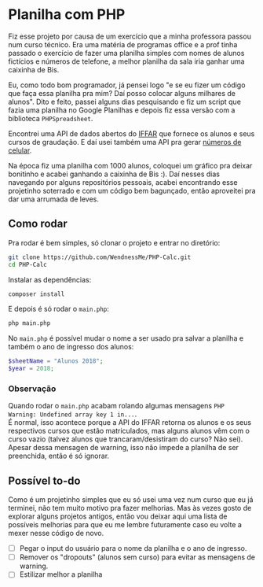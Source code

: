 # Planilha com PHP

Fiz esse projeto por causa de um exercício que a minha professora passou num curso técnico. Era uma matéria de programas office e a prof tinha passado o exercício de fazer uma planilha simples com nomes de alunos fictícios e números de telefone, a melhor planilha da sala iria ganhar uma caixinha de Bis.  

Eu, como todo bom programador, já pensei logo "e se eu fizer um código que faça essa planilha pra mim? Daí posso colocar alguns milhares de alunos". Dito e feito, passei alguns dias pesquisando e fiz um script que fazia uma planilha no Google Planilhas e depois fiz essa versão com a biblioteca `PHPSpreadsheet`.  

Encontrei uma API de dados abertos do [IFFAR](https://dados.iffarroupilha.edu.br/doc/v1/?page=conheca-a-api) que fornece os alunos e seus cursos de graudação. E daí usei também uma API pra gerar [números de celular](https://geradorbrasileiro.com/api/faker/celular?limit=100).  

Na época fiz uma planilha com 1000 alunos, coloquei um gráfico pra deixar bonitinho e acabei ganhando a caixinha de Bis :). Daí nesses dias navegando por alguns repositórios pessoais, acabei encontrando esse projetinho soterrado e com um código bem bagunçado, então aproveitei pra dar uma arrumada de leves.

## Como rodar

Pra rodar é bem simples, só clonar o projeto e entrar no diretório:

```sh
git clone https://github.com/WendnessMe/PHP-Calc.git
cd PHP-Calc
```

Instalar as dependências:

```sh
composer install
```

E depois é só rodar o `main.php`:

```sh
php main.php
```

No `main.php` é possível mudar o nome a ser usado pra salvar a planilha e também o ano de ingresso dos alunos:

```php
$sheetName = "Alunos 2018";
$year = 2018;
```

### Observação

Quando rodar o `main.php` acabam rolando algumas mensagens `PHP Warning: Undefined array key 1 in...`.  
É normal, isso acontece porque a API do IFFAR retorna os alunos e os seus respectivos cursos que estão matriculados, mas alguns alunos vêm com o curso vazio (talvez alunos que trancaram/desistiram do curso? Não sei).  
Apesar dessa mensagen de warning, isso não impede a planilha de ser preenchida, então é só ignorar.

## Possível to-do

Como é um projetinho simples que eu só usei uma vez num curso que eu já terminei, não tem muito motivo pra fazer melhorias. Mas às vezes gosto de explorar alguns projetos antigos, então vou deixar aqui uma lista de possíveis melhorias para que eu me lembre futuramente caso eu volte a mexer nesse código de novo.

- [ ] Pegar o input do usuário para o nome da planilha e o ano de ingresso.
- [ ] Remover os "dropouts" (alunos sem curso) para evitar as mensagens de warning.
- [ ] Estilizar melhor a planilha
